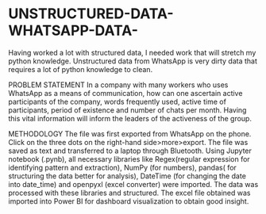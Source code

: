 # UNSTRUCTURED-DATA-WHATSAPP-DATA-
Having worked a lot with structured data, I needed work that will stretch my python knowledge. Unstructured data from WhatsApp is very dirty data that requires a lot of python knowledge to clean.


PROBLEM STATEMENT
In a company with many workers who uses WhatsApp as a means of communication, how can one ascertain active participants of the company, words frequently used, active time of participants, period of existence and number of chats per month. Having this vital information will inform the leaders of the activeness of the group. 


METHODOLOGY
The file was first exported from WhatsApp on the phone. Click on the three dots on the right-hand side>more>export.  The file was saved as text and transferred to a laptop through Bluetooth. 
Using Jupyter notebook (.pynb), all necessary libraries like Regex(regular expression for identifying pattern and extraction), NumPy (for numbers), pandas( for structuring the data better for analysis), DateTime (for changing the date into date_time) and openpyxl (excel converter)  were imported.
The data was processed with these libraries and structured.
The excel file obtained was imported into Power BI for dashboard visualization to obtain good insight.
